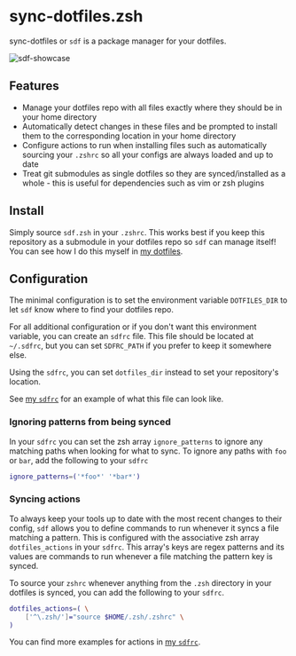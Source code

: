 # sync-dotfiles.zsh

sync-dotfiles or `sdf` is a package manager for your dotfiles.

![`sdf`-showcase](../assets/sdf-showcase.gif)

## Features

- Manage your dotfiles repo with all files exactly where they should be in your
  home directory
- Automatically detect changes in these files and be prompted to install them to
  the corresponding location in your home directory
- Configure actions to run when installing files such as automatically sourcing
  your `.zshrc` so all your configs are always loaded and up to date
- Treat git submodules as single dotfiles so they are synced/installed as a
  whole - this is useful for dependencies such as vim or zsh plugins

## Install

Simply source `sdf.zsh` in your `.zshrc`. This works best if you keep this
repository as a submodule in your dotfiles repo so `sdf` can manage itself! You
can see how I do this myself in [my
dotfiles](https://github.com/jannis-baum/dotfiles/blob/main/.zsh/.zshrc).

## Configuration

The minimal configuration is to set the environment variable `DOTFILES_DIR` to
let `sdf` know where to find your dotfiles repo.

For all additional configuration or if you don't want this environment variable,
you can create an `sdfrc` file. This file should be located at `~/.sdfrc`, but
you can set `SDFRC_PATH` if you prefer to keep it somewhere else.

Using the `sdfrc`, you can set `dotfiles_dir` instead to set your repository's
location.

See [my `sdfrc`](https://github.com/jannis-baum/dotfiles/blob/main/.sdfrc) for
an example of what this file can look like.

### Ignoring patterns from being synced

In your `sdfrc` you can set the zsh array `ignore_patterns` to ignore any
matching paths when looking for what to sync. To ignore any paths with `foo` or
`bar`, add the following to your `sdfrc`

```zsh
ignore_patterns=('*foo*' '*bar*')
```

### Syncing actions

To always keep your tools up to date with the most recent changes to their
config, `sdf` allows you to define commands to run whenever it syncs a file
matching a pattern. This is configured with the associative zsh array
`dotfiles_actions` in your `sdfrc`. This array's keys are regex patterns and its
values are commands to run whenever a file matching the pattern key is synced.

To source your `zshrc` whenever anything from the `.zsh` directory in your
dotfiles is synced, you can add the following to your `sdfrc`.

```zsh
dotfiles_actions=( \
    ['^\.zsh/']="source $HOME/.zsh/.zshrc" \
)
```

You can find more examples for actions in [my
`sdfrc`](https://github.com/jannis-baum/dotfiles/blob/main/.sdfrc).
